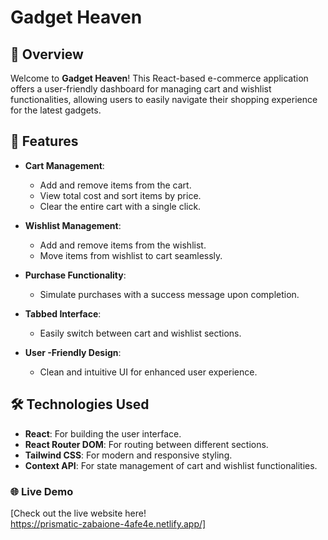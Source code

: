 # Gadget Heaven

## 📖 Overview

Welcome to **Gadget Heaven**! This React-based e-commerce application offers a user-friendly dashboard for managing cart and wishlist functionalities, allowing users to easily navigate their shopping experience for the latest gadgets.

## 🚀 Features

- **Cart Management**: 
  - Add and remove items from the cart.
  - View total cost and sort items by price.
  - Clear the entire cart with a single click.

- **Wishlist Management**: 
  - Add and remove items from the wishlist.
  - Move items from wishlist to cart seamlessly.

- **Purchase Functionality**: 
  - Simulate purchases with a success message upon completion.

- **Tabbed Interface**: 
  - Easily switch between cart and wishlist sections.

- **User -Friendly Design**: 
  - Clean and intuitive UI for enhanced user experience.

## 🛠️ Technologies Used

- **React**: For building the user interface.
- **React Router DOM**: For routing between different sections.
- **Tailwind CSS**: For modern and responsive styling.
- **Context API**: For state management of cart and wishlist functionalities.

### 🌐 Live Demo
[Check out the live website here!  
https://prismatic-zabaione-4afe4e.netlify.app/]